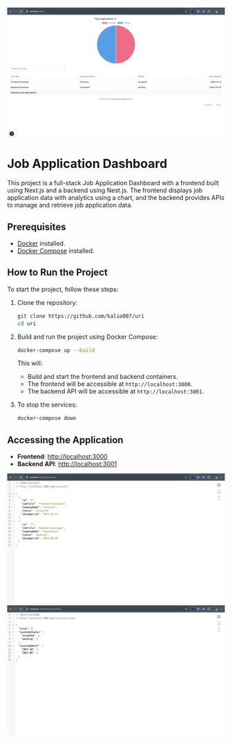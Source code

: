 ![Frontend](assets/frontend.png)

# Job Application Dashboard

This project is a full-stack Job Application Dashboard with a frontend built using Next.js and a backend using Nest.js. The frontend displays job application data with analytics using a chart, and the backend provides APIs to manage and retrieve job application data.

## Prerequisites

- [Docker](https://docs.docker.com/get-docker/) installed.
- [Docker Compose](https://docs.docker.com/compose/install/) installed.

## How to Run the Project

To start the project, follow these steps:

1. Clone the repository:

   ```bash
   git clone https://github.com/kalio007/uri
   cd uri
   ```

2. Build and run the project using Docker Compose:

   ```bash
   docker-compose up --build
   ```

   This will:

   - Build and start the frontend and backend containers.
   - The frontend will be accessible at `http://localhost:3000`.
   - The backend API will be accessible at `http://localhost:3001`.

3. To stop the services:

   ```bash
   docker-compose down
   ```

## Accessing the Application

- **Frontend**: [http://localhost:3000](http://localhost:3000)
- **Backend API**: [http://localhost:3001](http://localhost:3001)


![Backend](assets/backend-application.png)
![stats](assets/stats.png)
